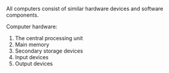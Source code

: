All computers consist of similar hardware devices and software components.

Computer hardware:

1. The central processing unit 
2. Main memory 
3. Secondary storage devices 
4. Input devices 
5. Output devices

 

